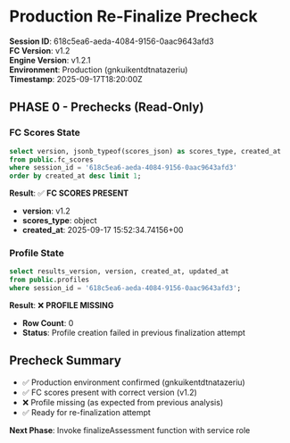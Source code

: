 # Production Re-Finalize Precheck

**Session ID**: 618c5ea6-aeda-4084-9156-0aac9643afd3  
**FC Version**: v1.2  
**Engine Version**: v1.2.1  
**Environment**: Production (gnkuikentdtnatazeriu)  
**Timestamp**: 2025-09-17T18:20:00Z

## PHASE 0 - Prechecks (Read-Only)

### FC Scores State
```sql
select version, jsonb_typeof(scores_json) as scores_type, created_at
from public.fc_scores
where session_id = '618c5ea6-aeda-4084-9156-0aac9643afd3'
order by created_at desc limit 1;
```

**Result**: ✅ **FC SCORES PRESENT**
- **version**: v1.2
- **scores_type**: object  
- **created_at**: 2025-09-17 15:52:34.74156+00

### Profile State  
```sql
select results_version, version, created_at, updated_at
from public.profiles
where session_id = '618c5ea6-aeda-4084-9156-0aac9643afd3';
```

**Result**: ❌ **PROFILE MISSING**
- **Row Count**: 0
- **Status**: Profile creation failed in previous finalization attempt

## Precheck Summary
- ✅ Production environment confirmed (gnkuikentdtnatazeriu)
- ✅ FC scores present with correct version (v1.2)  
- ❌ Profile missing (as expected from previous analysis)
- ✅ Ready for re-finalization attempt

**Next Phase**: Invoke finalizeAssessment function with service role